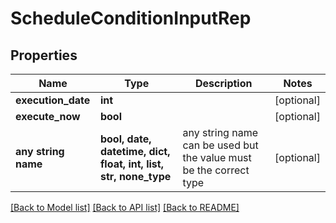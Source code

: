 # ScheduleConditionInputRep


## Properties
Name | Type | Description | Notes
------------ | ------------- | ------------- | -------------
**execution_date** | **int** |  | [optional] 
**execute_now** | **bool** |  | [optional] 
**any string name** | **bool, date, datetime, dict, float, int, list, str, none_type** | any string name can be used but the value must be the correct type | [optional]

[[Back to Model list]](../README.md#documentation-for-models) [[Back to API list]](../README.md#documentation-for-api-endpoints) [[Back to README]](../README.md)


